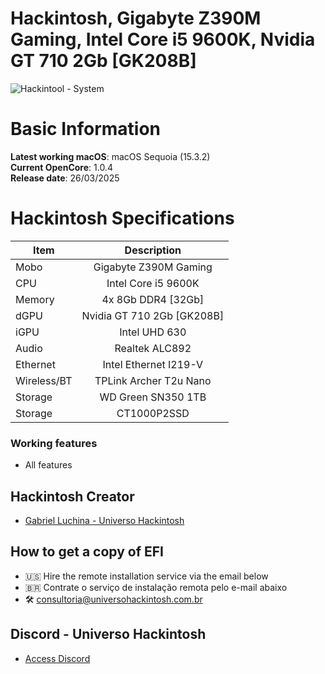 # Hackintosh, Gigabyte Z390M Gaming, Intel Core i5 9600K, Nvidia GT 710 2Gb [GK208B]

![Hackintool - System](https://github.com/user-attachments/assets/462ddbf2-c1f5-4e56-894b-814213ecbe46)

# Basic Information

**Latest working macOS**: macOS Sequoia (15.3.2)
<br>
**Current OpenCore**: 1.0.4
<br>
**Release date**: 26/03/2025

# Hackintosh Specifications
|Item|Description|
|-|:-------:|
|Mobo|Gigabyte Z390M Gaming|
|CPU|Intel Core i5 9600K|
|Memory|4x 8Gb DDR4 [32Gb]|
|dGPU|Nvidia GT 710 2Gb [GK208B]|
|iGPU|Intel UHD 630|
|Audio|Realtek ALC892|
|Ethernet|Intel Ethernet I219-V|
|Wireless/BT|TPLink Archer T2u Nano|
|Storage|WD Green SN350 1TB|
|Storage|CT1000P2SSD|

### Working features
- All features

## Hackintosh Creator
- [Gabriel Luchina - Universo Hackintosh](https://luchina.com.br)

## How to get a copy of EFI
- 🇺🇸 Hire the remote installation service via the email below
- 🇧🇷 Contrate o serviço de instalação remota pelo e-mail abaixo
- 🛠️ [consultoria@universohackintosh.com.br](mailto:consultoria@universohackintosh.com.br)

## Discord - Universo Hackintosh
- [Access Discord](https://discord.universohackintosh.com.br)
